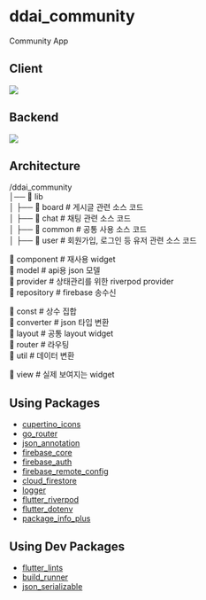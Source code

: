 # ddai_community

Community App

## Client

<img src="https://img.shields.io/badge/flutter-02569B?style=for-the-badge&logo=flutter&logoColor=white">

## Backend

<img src="https://img.shields.io/badge/firebase-DD2C00?style=for-the-badge&logo=firebase&logoColor=white">

## Architecture

/ddai_community  
│── 📁 lib  
│   ├── 📁 board        # 게시글 관련 소스 코드  
│   ├── 📁 chat         # 채팅 관련 소스 코드  
│   ├── 📁 common       # 공통 사용 소스 코드  
│   ├── 📁 user         # 회원가입, 로그인 등 유저 관련 소스 코드

📁 component        # 재사용 widget  
📁 model            # api용 json 모델  
📁 provider         # 상태관리를 위한 riverpod provider  
📁 repository       # firebase 송수신

📁 const            # 상수 집합  
📁 converter        # json 타입 변환  
📁 layout           # 공통 layout widget  
📁 router           # 라우팅  
📁 util             # 데이터 변환

📁 view             # 실제 보여지는 widget

## Using Packages

- [cupertino_icons](https://pub.dev/packages/cupertino_icons)
- [go_router](https://pub.dev/packages/go_router)
- [json_annotation](https://pub.dev/packages/json_annotation)
- [firebase_core](https://pub.dev/packages/firebase_core)
- [firebase_auth](https://pub.dev/packages/firebase_auth)
- [firebase_remote_config](https://pub.dev/packages/firebase_remote_config)
- [cloud_firestore](https://pub.dev/packages/cloud_firestore)
- [logger](https://pub.dev/packages/logger)
- [flutter_riverpod](https://pub.dev/packages/flutter_riverpod)
- [flutter_dotenv](https://pub.dev/packages/flutter_dotenv)
- [package_info_plus](https://pub.dev/packages/package_info_plus)

## Using Dev Packages

- [flutter_lints](https://pub.dev/packages/flutter_lints)
- [build_runner](https://pub.dev/packages/build_runner)
- [json_serializable](https://pub.dev/packages/json_serializable)